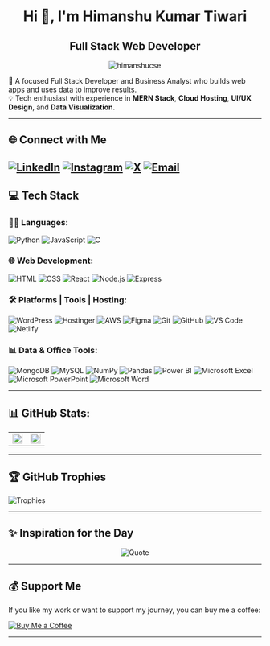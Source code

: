 <h1 align="center">Hi 👋, I'm Himanshu Kumar Tiwari </h1>
<h2 align="center"> Full Stack Web Developer </h2>

<p align="center">
  <img src="https://komarev.com/ghpvc/?username=himanshucse&label=Profile%20views&color=0e75b6&style=flat" alt="himanshucse" />
</p>

🚀 A focused Full Stack Developer and Business Analyst who builds web apps and uses data to improve results.  
💡 Tech enthusiast with experience in **MERN Stack**, **Cloud Hosting**, **UI/UX Design**, and **Data Visualization**.

---

## 🌐 Connect with Me
[![LinkedIn](https://img.shields.io/badge/LinkedIn-0077B5?style=for-the-badge&logo=linkedin&logoColor=white)](https://linkedin.com/in/himanshukumartiwari)
[![Instagram](https://img.shields.io/badge/Instagram-E4405F?style=for-the-badge&logo=instagram&logoColor=white)](https://instagram.com/himanshu_tiwariy)
[![X](https://img.shields.io/badge/X-000000?style=for-the-badge&logo=X&logoColor=white)](https://x.com/himanshutiwariy)
[![Email](https://img.shields.io/badge/Email-D14836?style=for-the-badge&logo=gmail&logoColor=white)](mailto:himanshukumartiwari59@gmail.com)
---

## 💻 Tech Stack

### 👨‍💻 Languages:
![Python](https://img.shields.io/badge/Python-%233776AB.svg?style=for-the-badge&logo=python&logoColor=white)
![JavaScript](https://img.shields.io/badge/JavaScript-%23F7DF1E.svg?style=for-the-badge&logo=javascript&logoColor=black)
![C](https://img.shields.io/badge/C-%2300599C.svg?style=for-the-badge&logo=c&logoColor=white)

### 🌐 Web Development:
![HTML](https://img.shields.io/badge/HTML5-%23E34F26.svg?style=for-the-badge&logo=html5&logoColor=white)
![CSS](https://img.shields.io/badge/CSS3-%231572B6.svg?style=for-the-badge&logo=css3&logoColor=white)
![React](https://img.shields.io/badge/React-%2320232a.svg?style=for-the-badge&logo=react&logoColor=%2361DAFB)
![Node.js](https://img.shields.io/badge/Node.js-339933?style=for-the-badge&logo=nodedotjs&logoColor=white)
![Express](https://img.shields.io/badge/Express.js-%23404d59.svg?style=for-the-badge&logo=express&logoColor=white)

### 🛠 Platforms | Tools | Hosting:
![WordPress](https://img.shields.io/badge/WordPress-21759B.svg?style=for-the-badge&logo=wordpress&logoColor=white)
![Hostinger](https://img.shields.io/badge/Hostinger-673DE6.svg?style=for-the-badge&logo=hostinger&logoColor=white)
![AWS](https://img.shields.io/badge/AWS-%23FF9900.svg?style=for-the-badge&logo=amazon-aws&logoColor=white)
![Figma](https://img.shields.io/badge/Figma-F24E1E.svg?style=for-the-badge&logo=figma&logoColor=white)
![Git](https://img.shields.io/badge/Git-F05032?style=for-the-badge&logo=git&logoColor=white)
![GitHub](https://img.shields.io/badge/GitHub-%23121011.svg?style=for-the-badge&logo=github&logoColor=white)
![VS Code](https://img.shields.io/badge/VS%20Code-%23007ACC.svg?style=for-the-badge&logo=visual-studio-code&logoColor=white)
![Netlify](https://img.shields.io/badge/Netlify-00C7B7?style=for-the-badge&logo=netlify&logoColor=white)


### 📊 Data & Office Tools:
![MongoDB](https://img.shields.io/badge/MongoDB-%234ea94b.svg?style=for-the-badge&logo=mongodb&logoColor=white)
![MySQL](https://img.shields.io/badge/MySQL-%2300f.svg?style=for-the-badge&logo=mysql&logoColor=white)
![NumPy](https://img.shields.io/badge/NumPy-%23013243.svg?style=for-the-badge&logo=numpy&logoColor=white)
![Pandas](https://img.shields.io/badge/Pandas-%23150458.svg?style=for-the-badge&logo=pandas&logoColor=white)
![Power BI](https://img.shields.io/badge/PowerBI-F2C811.svg?style=for-the-badge&logo=powerbi&logoColor=black)
![Microsoft Excel](https://img.shields.io/badge/Microsoft%20Excel-217346?style=for-the-badge&logo=microsoft-excel&logoColor=white)
![Microsoft PowerPoint](https://img.shields.io/badge/Microsoft%20PowerPoint-B7472A?style=for-the-badge&logo=microsoft-powerpoint&logoColor=white)
![Microsoft Word](https://img.shields.io/badge/Microsoft%20Word-2B579A?style=for-the-badge&logo=microsoft-word&logoColor=white)

---

## 📊 GitHub Stats:
<table>
  <tr>
    <td width="50%">
      <img src="https://github-readme-stats.vercel.app/api?username=himanshukumartiwari&theme=default&show_icons=true&hide_border=false" width="100%" />
    </td>
    <td width="50%">
      <img src="https://streak-stats.demolab.com/?user=himanshukumartiwari&theme=default&hide_border=false" width="100%" />
    </td>
  </tr>
</table>

---

## 🏆 GitHub Trophies
![Trophies](https://github-profile-trophy.vercel.app/?username=himanshukumartiwari&theme=flat&no-frame=false&no-bg=false&margin-w=4)

---

## ✨ Inspiration for the Day
<p align="center"> <img src="https://quotes-github-readme.vercel.app/api?type=horizontal&theme=light" alt="Quote" /> </p>

---

## 💰 Support Me
If you like my work or want to support my journey, you can buy me a coffee:

[![Buy Me a Coffee](https://img.shields.io/badge/Buy%20Me%20a%20Coffee-ffdd00.svg?style=for-the-badge&logo=buy-me-a-coffee&logoColor=black)](https://buymeacoffee.com/himanshukumartiwari)

---

<!-- Created with ❤️ using markdown by Himanshu Tiwari -->
